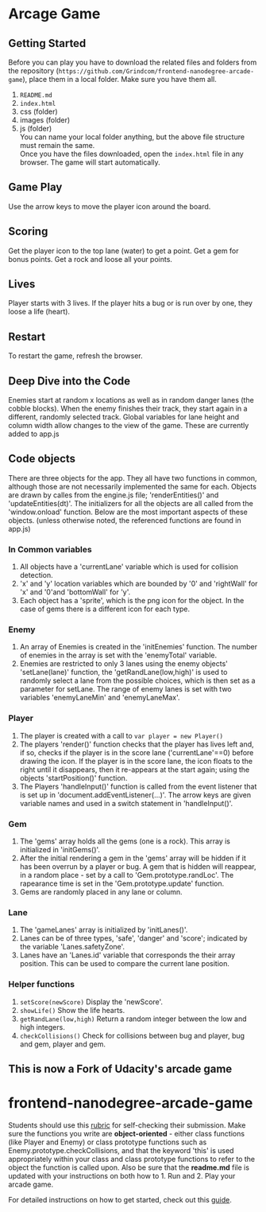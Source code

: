 # Arcage Game
## Getting Started
Before you can play you have to download the related files and folders from the repository (`https://github.com/Grindcom/frontend-nanodegree-arcade-game`), place them in a local folder.
Make sure you have them all.  
1. `README.md`
2. `index.html`
3. css (folder)
4. images (folder)
5. js (folder)  
You can name your local folder anything, but the above file structure must remain the same.  
Once you have the files downloaded, open the `index.html` file in any browser.  The game will start automatically.  

## Game Play
Use the arrow keys to move the player icon around the board.
## Scoring
Get the player icon to the top lane (water) to get a point.  Get a gem for bonus points.  Get a rock and loose all your points.
## Lives
Player starts with 3 lives. If the player hits a bug or is run over by one, they loose a life (heart).
## Restart
To restart the game, refresh the browser.

## Deep Dive into the Code
Enemies start at random x locations as well as in random danger lanes (the cobble blocks). When the enemy finishes their track, they start again in a different, randomly selected track.
Global variables for lane height and column width allow changes to the view of the game.  These are currently added to app.js  
## Code objects
There are three objects for the app.  They all have two functions in common, although those are not necessarily implemented the same for each. Objects are drawn by calles from the engine.js file; 'renderEntities()' and 'updateEntities(dt)'.  The initializers for all the objects are all called from the 'window.onload' function.
Below are the most important aspects of these objects. (unless otherwise noted, the referenced functions are found in app.js)

### In Common variables
1. All objects have a 'currentLane' variable which is used for collision detection.
2. 'x' and 'y' location variables which are bounded by '0' and 'rightWall' for 'x' and '0'and 'bottomWall' for 'y'.  
3. Each object has a 'sprite', which is the png icon for the object.  In the case of gems there is a different icon for each type.

### Enemy
1. An array of Enemies is created in the 'initEnemies' function.  The number of enemies in the array is set with the 'enemyTotal' variable.
2. Enemies are restricted to only 3 lanes using the enemy objects' 'setLane(lane)' function, the 'getRandLane(low,high)' is used to randomly select a lane from the possible choices, which is then set as a parameter for setLane.  The range of enemy lanes is set with two variables 'enemyLaneMin' and 'enemyLaneMax'.

### Player
1. The player is created with a call to `var player = new Player()`
2. The players 'render()' function checks that the player has lives left and, if so, checks if the player is in the score lane ('currentLane'==0) before drawing the icon.  If the player is in the score lane, the icon floats to the right until it disappears, then it re-appears at the start again; using the objects 'startPosition()' function.
3. The Players 'handleInput()' function is called from the event listener that is set up in 'document.addEventListener(...)'.  The arrow keys are given variable names and used in a switch statement in 'handleInput()'.

### Gem
1. The 'gems' array holds all the gems (one is a rock).  This array is initialized in 'initGems()'.
2. After the initial rendering a gem in the 'gems' array will be hidden if it has been overrun by a player or bug.  A gem that is hidden will reappear, in a random place - set by a call to 'Gem.prototype.randLoc'.  The rapearance time is set in the 'Gem.prototype.update' function.
3. Gems are randomly placed in any lane or column.

### Lane
1. The 'gameLanes' array is initialized by 'initLanes()'.
2. Lanes can be of three types, 'safe', 'danger' and 'score'; indicated by the variable 'Lanes.safetyZone'.
3. Lanes have an 'Lanes.id' variable that corresponds the their array position.  This can be used to compare the current lane position.

### Helper functions
1. `setScore(newScore)` Display the 'newScore'.
2. `showLife()` Show the life hearts.
3. `getRandLane(low,high)` Return a random integer between the low and high integers.
4. `checkCollisions()`  Check for collisions between bug and player, bug and gem, player and gem.


## This is now a Fork of Udacity's arcade game
frontend-nanodegree-arcade-game
===============================

Students should use this [rubric](https://review.udacity.com/#!/projects/2696458597/rubric) for self-checking their submission. Make sure the functions you write are **object-oriented** - either class functions (like Player and Enemy) or class prototype functions such as Enemy.prototype.checkCollisions, and that the keyword 'this' is used appropriately within your class and class prototype functions to refer to the object the function is called upon. Also be sure that the **readme.md** file is updated with your instructions on both how to 1. Run and 2. Play your arcade game.

For detailed instructions on how to get started, check out this [guide](https://docs.google.com/document/d/1v01aScPjSWCCWQLIpFqvg3-vXLH2e8_SZQKC8jNO0Dc/pub?embedded=true).
